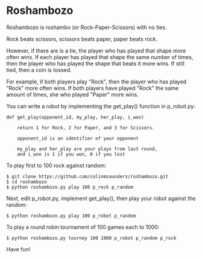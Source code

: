 Roshambozo
==========

Roshambozo is roshambo (or Rock-Paper-Scissors) with no ties.

Rock beats scissors, scissors beats paper, paper beats rock.

However, if there are is a tie, the player who has played that shape
more often wins. If each player has played that shape the same number 
of times, then the player who has played the shape that beats it more
wins. If still tied, then a coin is tossed.

For example, if both players play "Rock", then the player who
has played "Rock" more often wins. If both players have played 
"Rock" the same amount of times, she who played "Paper" more wins.

You can write a robot by implementing the get\_play() function in 
p\_robot.py:

    def get_play(opponent_id, my_play, her_play, i_won) 
        
        return 1 for Rock, 2 for Paper, and 3 for Scissors.
    
        opponent_id is an identifier of your opponent

        my_play and her_play are your plays from last round,
        and i_won is 1 if you won, 0 if you lost

To play first to 100 rock against random:

    $ git clone https://github.com/colinmsaunders/roshambozo.git
    $ cd roshambozo
    $ python roshambozo.py play 100 p_rock p_random

Next, edit p\_robot.py, implement get\_play(), then play your
robot against the random:

    $ python roshambozo.py play 100 p_robot p_random

To play a round robin tournament of 100 games each to 1000:
    
    $ python roshambozo.py tourney 100 1000 p_robot p_random p_rock 

Have fun!

